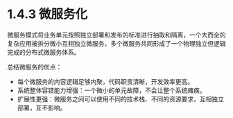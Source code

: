 # 1.4.3 微服务化


微服务模式将业务单元按照独立部署和发布的标准进行抽取和隔离，一个大而全的复杂应用被拆分微小互相独立微服务，多个微服务共同形成了一个物理独立但逻辑完成的分布式微服务体系。


总结微服务的优点：

- 每个微服务的内容逻辑足够内聚，代码职责清晰，开发效率更高。
- 系统整体容错能力增强：一个微小的单元故障，不会让整个系统瘫痪。
- 扩展性更强：微服务之间可以使用不同的技术栈、不同的资源要求，互相独立部署，互不影响。